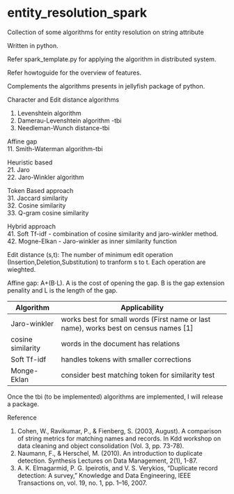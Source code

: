 # entity_resolution_spark
Collection of some algorithms for entity resolution on string attribute


Written in python. 


Refer spark_template.py for applying the algorithm in distributed system.

Refer howtoguide for the overview of features. 

Complements the algorithms presents in jellyfish package of python.

Character and Edit distance algorithms<br/>
1. Levenshtein algorithm <br/>
2. Damerau-Levenshtein algorithm -tbi<br/>
3. Needleman-Wunch distance-tbi<br/>


Affine gap<br/>
11. Smith-Waterman algorithm-tbi<br/>


Heuristic based<br/>
21. Jaro<br/>
22. Jaro-Winkler algorithm


Token Based approach<br/>
31. Jaccard similarity<br/>
32. Cosine similarity<br/>
33. Q-gram cosine similarity

Hybrid approach<br/>
41. Soft Tf-idf - combination of cosine similarity and jaro-winkler method. <br/>
42. Mogne-Elkan - Jaro-winkler as inner similarity function <br/> 


Edit distance (s,t): The number of minimum edit operation (Insertion,Deletion,Substitution) to tranform s to t. Each operation are wieghted.<br/>

Affine gap: A+(B⋅L). A is the cost of opening the gap. B is the gap extension penality and L is the length of the gap. <br/>



|Algorithm| Applicability|
|---------|---------------|
|Jaro-winkler|works best for small words (First name or last name), works best on census names [1]|
|cosine similarity| words in the document has relations|
|Soft Tf-idf | handles tokens with smaller corrections |
|Monge-Eklan| consider best matching token for similarity test| 

Once the tbi (to be implemented) algorithms are implemented, I will release a package. 


Reference
1. Cohen, W., Ravikumar, P., & Fienberg, S. (2003, August). A comparison of string metrics for matching names and records. In Kdd workshop on data cleaning and object consolidation (Vol. 3, pp. 73-78).<br/>
2. Naumann, F., & Herschel, M. (2010). An introduction to duplicate detection. Synthesis Lectures on Data Management, 2(1), 1-87.<br/>
3. A. K. Elmagarmid, P. G. Ipeirotis, and V. S. Verykios, “Duplicate record detection: A survey,”
Knowledge and Data Engineering, IEEE Transactions on, vol. 19, no. 1, pp. 1–16, 2007.

